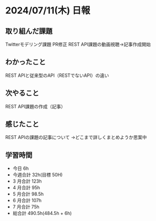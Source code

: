 # 2024/07/11(木) 日報

## 取り組んだ課題
Twitterモデリング課題 PR修正
REST API課題の動画視聴→記事作成開始

## わかったこと
REST APIと従来型のAPI（RESTでないAPI）の違い

## 次やること
REST API課題の作成（記事）

## 感じたこと
REST APIの課題の記事について
→どこまで詳しくまとめようか思案中


## 学習時間

- 今日 6h
- 今週合計 32h(目標 50H)
- 3 月合計 123h
- 4 月合計 95h
- 5 月合計 98.5h
- 6 月合計 107h
- 7 月合計 75h
- 総合計 490.5h(484.5h + 6h)
